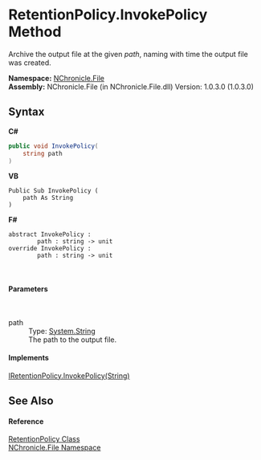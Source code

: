 # RetentionPolicy.InvokePolicy Method 
 

Archive the output file at the given *path*, naming with time the output file was created.

**Namespace:**&nbsp;<a href="N_NChronicle_File.md">NChronicle.File</a><br />**Assembly:**&nbsp;NChronicle.File (in NChronicle.File.dll) Version: 1.0.3.0 (1.0.3.0)

## Syntax

**C#**<br />
``` C#
public void InvokePolicy(
	string path
)
```

**VB**<br />
``` VB
Public Sub InvokePolicy ( 
	path As String
)
```

**F#**<br />
``` F#
abstract InvokePolicy : 
        path : string -> unit 
override InvokePolicy : 
        path : string -> unit 
```

<br />

#### Parameters
&nbsp;<dl><dt>path</dt><dd>Type: <a href="http://msdn2.microsoft.com/en-us/library/s1wwdcbf" target="_blank">System.String</a><br />The path to the output file.</dd></dl>

#### Implements
<a href="M_NChronicle_File_Interfaces_IRetentionPolicy_InvokePolicy.md">IRetentionPolicy.InvokePolicy(String)</a><br />

## See Also


#### Reference
<a href="T_NChronicle_File_RetentionPolicy.md">RetentionPolicy Class</a><br /><a href="N_NChronicle_File.md">NChronicle.File Namespace</a><br />
